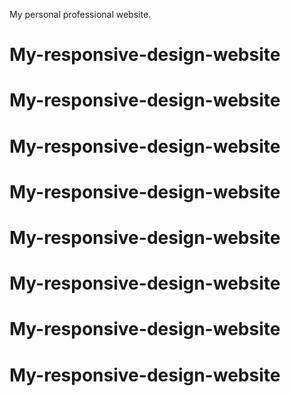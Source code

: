 My personal professional website.
# My-responsive-design-website
# My-responsive-design-website
# My-responsive-design-website
# My-responsive-design-website
# My-responsive-design-website
# My-responsive-design-website
# My-responsive-design-website
# My-responsive-design-website
